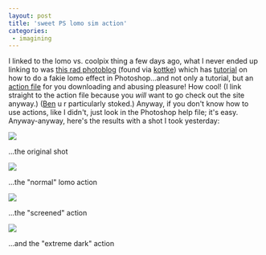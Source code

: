 ```yaml
---
layout: post
title: 'sweet PS lomo sim action'
categories:
 - imagining
---
```


I linked to the lomo vs. coolpix thing a few days ago, what I never ended up linking to was <a href="http://www.redscreen.net/photolog/">this rad photoblog</a> (found via <a href="http://kottke.org">kottke</a>) which has <a href="http://www.redscreen.net/photolog/fun.html">tutorial</a> on how to do a fakie lomo effect in Photoshop...and not only a tutorial, but an <a href="http://www.redscreen.net/photolog/files/LomoEffects.atn">action file</a> for you downloading and abusing pleasure! How cool! (I link straight to the action file because you <em>will</em> want to go check out the site anyway.) (<a href="http://benbubar.blogspot.com/">Ben</a> u r particularly stoked.) Anyway, if you don't know how to use actions, like I didn't, just look in the Photoshop help file; it's easy. Anyway-anyway, here's the results with a shot I took yesterday:

<img src="images/lomoexp/hydrant_orig.jpg">

...the original shot



<img src="images/lomoexp/hydrant_lomoaction_normal.jpg">

...the "normal" lomo action



<img src="images/lomoexp/hydrant_lomoaction_screened.jpg">

...the "screened" action



<img src="images/lomoexp/hydrant_lomoaction_extremed.jpg">

...and the "extreme dark" action